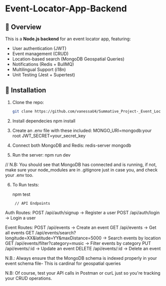 # Event-Locator-App-Backend

## 📌 Overview
This is a **Node.js backend** for an event locator app, featuring:
- User authentication (JWT)
- Event management (CRUD)
- Location-based search (MongoDB Geospatial Queries)
- Notifications (Redis + BullMQ)
- Multilingual Support (i18n)
- Unit Testing (Jest + Supertest)

## 🚀 Installation
1. Clone the repo:
   ```sh
   git clone https://github.com/vanessaU4/Summative_Project-_Event_Locator_App-_Backend.git

2. Install dependecies 
       npm install

3. Create an .env file with these included:
   MONGO_URI=mongodb:your root
   JWT_SECRET=your_secret_key

4. Connect both MongoDB and Redis: 
   redis-server
   mongodb

5. Run the server: 
   npm run dev

  // N.B: You should see that MongoDB has connected and is running, if not, make sure your node_modules are in .gitignore just in case you, and check your .env too.

6. To Run tests:

   npm test

        // API Endpoints
Auth Routes: 
   POST /api/auth/signup → Register a user
   POST /api/auth/login → Login a user

Event Routes: 
   POST /api/events → Create an event
   GET /api/events → Get all events
   GET /api/events/search?longitude=XX&latitude=YY&maxDistance=5000 → Search events by location
   GET /api/events/filter?category=music → Filter events by category
   PUT /api/events/:id → Update an event
   DELETE /api/events/:id → Delete an event

N.B.: Always ensure that the MongoDB schema is indexed properly in your event schema file- This is cardinal for geospatial queries

N.B: Of course, test your API calls in Postman or curL just so you're tracking your CRUD operations.